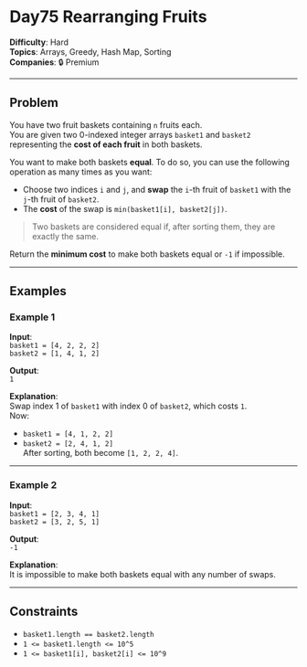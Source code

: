 # Day75 Rearranging Fruits

**Difficulty**: Hard  
**Topics**: Arrays, Greedy, Hash Map, Sorting  
**Companies**: 🔒 Premium

---

## Problem

You have two fruit baskets containing `n` fruits each.  
You are given two 0-indexed integer arrays `basket1` and `basket2` representing the **cost of each fruit** in both baskets.

You want to make both baskets **equal**. To do so, you can use the following operation as many times as you want:

- Choose two indices `i` and `j`, and **swap** the `i`-th fruit of `basket1` with the `j`-th fruit of `basket2`.
- The **cost** of the swap is `min(basket1[i], basket2[j])`.

> Two baskets are considered equal if, after sorting them, they are exactly the same.

Return the **minimum cost** to make both baskets equal or `-1` if impossible.

---

## Examples

### Example 1

**Input**:  
`basket1 = [4, 2, 2, 2]`  
`basket2 = [1, 4, 1, 2]`

**Output**:  
`1`

**Explanation**:  
Swap index 1 of `basket1` with index 0 of `basket2`, which costs `1`.  
Now:  
- `basket1 = [4, 1, 2, 2]`  
- `basket2 = [2, 4, 1, 2]`  
After sorting, both become `[1, 2, 2, 4]`.

---

### Example 2

**Input**:  
`basket1 = [2, 3, 4, 1]`  
`basket2 = [3, 2, 5, 1]`

**Output**:  
`-1`

**Explanation**:  
It is impossible to make both baskets equal with any number of swaps.

---

## Constraints

- `basket1.length == basket2.length`
- `1 <= basket1.length <= 10^5`
- `1 <= basket1[i], basket2[i] <= 10^9`
